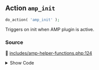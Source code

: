 ## Action `amp_init`

```php
do_action( 'amp_init' );
```

Triggers on init when AMP plugin is active.

### Source

:link: [includes/amp-helper-functions.php:124](/includes/amp-helper-functions.php#L124)

<details>
<summary>Show Code</summary>

```php
do_action( 'amp_init' );
```

</details>
